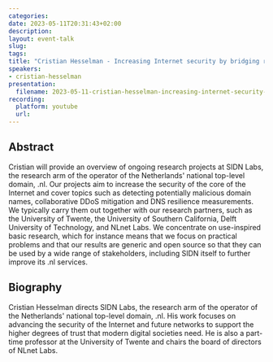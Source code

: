 ```yaml
---
categories:
date: 2023-05-11T20:31:43+02:00
description:
layout: event-talk
slug:
tags:
title: "Cristian Hesselman - Increasing Internet security by bridging research and operations"
speakers:
- cristian-hesselman
presentation:
  filename: 2023-05-11-cristian-hesselman-increasing-internet-security-by-bridging-research-and-operations.pdf
recording:
  platform: youtube
  url:
---
```


## Abstract

Cristian will provide an overview of ongoing research projects at SIDN Labs, the research arm of the operator of the Netherlands' national top-level domain, .nl. Our projects aim to increase the security of the core of the Internet and cover topics such as detecting potentially malicious domain names, collaborative DDoS mitigation and DNS resilience measurements. We typically carry them out together with our research partners, such as the University of Twente, the University of Southern California, Delft University of Technology, and NLnet Labs. We concentrate on use-inspired basic research, which for instance means that we focus on practical problems and that our results are generic and open source so that they can be used by a wide range of stakeholders, including SIDN itself to further improve its .nl services.

## Biography

Cristian Hesselman directs SIDN Labs, the research arm of the operator of the Netherlands' national top-level domain, .nl. His work focuses on advancing the security of the Internet and future networks to support the higher degrees of trust that modern digital societies need. He is also a part-time professor at the University of Twente and chairs the board of directors of NLnet Labs.
